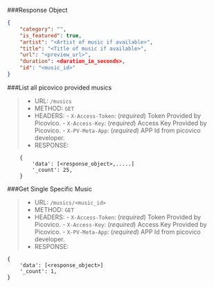 ###Response Object
```json
{
    "category": "",
    "is_featured": true,
    "artist": "<Artist of music if available>",
    "title": "<Title of music if available>",
    "url": "<preview_url>",
    "duration": <duration_in_seconds>,
    "id": "<music_id>"
}
```
###List all picovico provided musics
>- URL: `/musics`
>- METHOD: `GET`
>- HEADERS:
    - `X-Access-Token`: (_required_) Token Provided by Picovico.
    - `X-Access-Key`: (_required_) Access Key Provided by Picovico.
    - `X-PV-Meta-App`: (_required_) APP Id from picovico developer.
>- RESPONSE:
        
        {
            'data': [<response_object>,.....]
            '_count': 25,
        }

###Get Single Specific Music
>- URL: `/musics/<music_id>`
>- METHOD: `GET`
>- HEADERS:
    - `X-Access-Token`: (_required_) Token Provided by Picovico.
    - `X-Access-Key`: (_required_) Access Key Provided by Picovico.
    - `X-PV-Meta-App`: (_required_) APP Id from picovico developer.
>- RESPONSE:
    
    {
        'data': [<response_object>]
        '_count': 1,
    }
